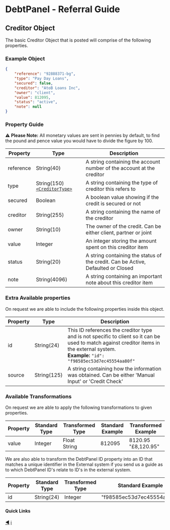 # DebtPanel - Referral Guide

## Creditor Object

The basic Creditor Object that is posted will comprise of the following properties.

### Example Object

``` json
{
    "reference": "92888371-bg",
    "type": "Pay Day Loans",
    "secured": false,
    "creditor": "AtoB Loans Inc",
    "owner": "client",
    "value": 812095,
    "status": "active",
    "note": null
}
```

### Property Guide

:warning: **Please Note:** All monetary values are sent in pennies by default, to find the pound and pence value you would have to divide the figure by 100.

Property | Type | Description
--- | --- | ---
reference | String(40) | A string containing the account number of the account at the creditor
type | String(150)[`<CreditorType>`](../types/creditor.md) | A string containing the type of creditor this refers to
secured | Boolean | A boolean value showing if the credit is secured or not
creditor | String(255) | A string containing the name of the creditor
owner | String(10) | The owner of the credit. Can be either client, partner or joint
value | Integer | An integer storing the amount spent on this creditor item
status | String(20) | A string containing the status of the credit. Can be Active, Defaulted or Closed
note | String(4096) | A string containing an important note about this creditor item

### Extra Available properties

On request we are able to include the following properties inside this object.

Property | Type | Description
--- | --- | ---
id | String(24) | This ID references the creditor type and is not specific to client so it can be used to match against creditor items in the external system.<br />**Example:** `"id": "f98585ec53d7ec45554aa80f"`
source | String(125) | A string containing how the information was obtained. Can be either 'Manual Input' or 'Credit Check'


### Available Transformations

On request we are able to apply the following transformations to given properties.

Property | Standard Type | Transformed Type | Standard Example | Transformed Example
--- | --- | --- | --- | ---
value | Integer | Float<br />String | 812095 | 8120.95<br />"£8,120.95"

We are also able to transform the DebtPanel ID property into an ID that matches a unique identifier in the External system if you send us a guide as to which DebtPanel ID's relate to ID's in the external system.

Property | Standard Type | Transformed Type | Standard Example | Transformed Example
--- | --- | --- | --- | ---
id | String(24) | Integer | "f98585ec53d7ec45554aa80f" | 37

#### Quick Links

[:arrow_backward:](client.md) [:information_source:](../readme.md)